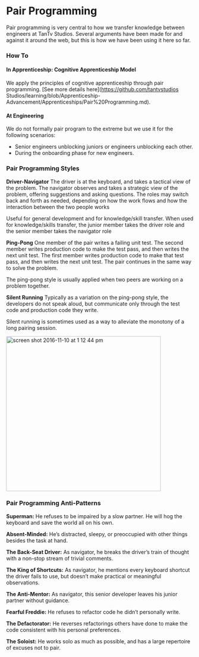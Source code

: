 # Pair Programming

Pair programming is very central to how we transfer knowledge between engineers at TanTv Studios. Several arguments have been made for and against it around the web, but this is how we have been using it here so far.

### How To

#### In Apprenticeship: Cognitive Apprenticeship Model

We apply the principles of cognitive apprenticeship through pair programming. [See more details here](https://github.com/tantvstudios Studios/learning/blob/Apprenticeship-Advancement/Apprenticeships/Pair%20Programming.md).

#### At Engineering

We do not formally pair program to the extreme but we use it for the following scenarios:

- Senior engineers unblocking juniors or engineers unblocking each other.
- During the onboarding phase for new engineers.

### Pair Programming Styles

**Driver-Navigator**
The driver is at the keyboard, and takes a tactical view of the problem. The navigator observes and takes a strategic view of the problem, offering suggestions and asking questions. The roles may switch back and forth as needed, depending on how the work flows and how the interaction between the two people works

Useful for general development and for knowledge/skill transfer. When used for knowledge/skills transfer, the junior member takes the driver role and the senior member takes the navigator role

**Ping-Pong**
One member of the pair writes a failing unit test. The second member writes production code to make the test pass, and then writes the next unit test. The first member writes production code to make that test pass, and then writes the next unit test. The pair continues in the same way to solve the problem.

The ping-pong style is usually applied when two peers are working on a problem together.

**Silent Running**
Typically as a variation on the ping-pong style, the developers do not speak aloud, but communicate only through the test code and production code they write.

Silent running is sometimes used as a way to alleviate the monotony of a long pairing session.

<img width="416" alt="screen shot 2016-11-10 at 1 12 44 pm" src="https://cloud.githubusercontent.com/assets/13568167/20172985/5d4ea93c-a748-11e6-8aa5-cc1b7f6311ac.png">

### Pair Programming Anti-Patterns

**Superman:** He refuses to be impaired by a slow partner. He will hog the keyboard and save the world all on his own.

**Absent-Minded:** He’s distracted, sleepy, or preoccupied with other things besides the task at hand.

**The Back-Seat Driver:** As navigator, he breaks the driver’s train of thought with a non-stop stream of trivial comments.

**The King of Shortcuts:** As navigator, he mentions every keyboard shortcut the driver fails to use, but doesn’t make practical or meaningful observations.

**The Anti-Mentor:** As navigator, this senior developer leaves his junior partner without guidance.

**Fearful Freddie:** He refuses to refactor code he didn’t personally write.

**The Defactorator:** He reverses refactorings others have done to make the code consistent with his personal preferences.

**The Soloist:** He works solo as much as possible, and has a large repertoire of excuses not to pair.
